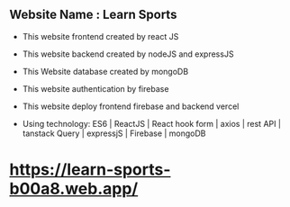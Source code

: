 ## Website Name : Learn Sports
- This website frontend created by react JS
- This website backend created by nodeJS and expressJS
- This Website database created by mongoDB 
- This website authentication by firebase
- This website deploy frontend firebase and backend vercel

- Using technology: ES6 | ReactJS | React hook form | axios | rest API | tanstack Query | expressjS | Firebase | mongoDB
# https://learn-sports-b00a8.web.app/
